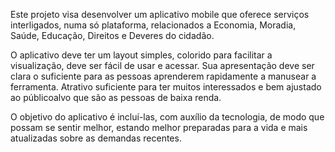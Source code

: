 Este projeto visa desenvolver um aplicativo mobile que oferece serviços interligados, numa só plataforma, relacionados a Economia, Moradia, Saúde, Educação, Direitos e Deveres do cidadão. 

O aplicativo deve ter um layout simples, colorido para facilitar a visualização, deve ser fácil de usar e acessar. Sua apresentação deve ser clara o suficiente para as pessoas aprenderem rapidamente a manusear a ferramenta. 
Atrativo suficiente para ter muitos interessados e bem ajustado ao públicoalvo que são as pessoas de baixa renda. 

O objetivo do aplicativo é incluí-las, com auxílio da tecnologia, de modo que possam se sentir melhor, estando melhor preparadas para a vida e mais atualizadas sobre as demandas recentes.
